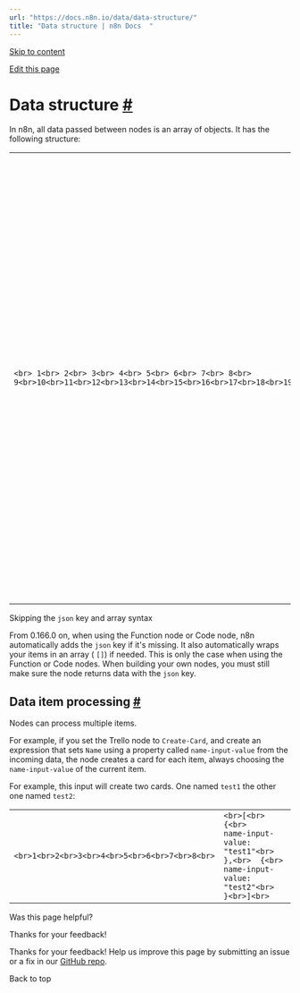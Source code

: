 ```yaml
---
url: "https://docs.n8n.io/data/data-structure/"
title: "Data structure | n8n Docs  "
---
```


[Skip to content](https://docs.n8n.io/data/data-structure/#data-structure)

[Edit this page](https://github.com/n8n-io/n8n-docs/edit/main/docs/data/data-structure.md "Edit this page")

# Data structure [\#](https://docs.n8n.io/data/data-structure/\#data-structure "Permanent link")

In n8n, all data passed between nodes is an array of objects. It has the following structure:

|     |     |
| --- | --- |
| ```<br> 1<br> 2<br> 3<br> 4<br> 5<br> 6<br> 7<br> 8<br> 9<br>10<br>11<br>12<br>13<br>14<br>15<br>16<br>17<br>18<br>19<br>20<br>21<br>22<br>23<br>24<br>``` | ```<br>[<br>	{<br>		// For most data:<br>		// Wrap each item in another object, with the key 'json'<br>		"json": {<br>			// Example data<br>			"apple": "beets",<br>			"carrot": {<br>				"dill": 1<br>			}<br>		},<br>		// For binary data:<br>		// Wrap each item in another object, with the key 'binary'<br>		"binary": {<br>			// Example data<br>			"apple-picture": {<br>				"data": "....", // Base64 encoded binary data (required)<br>				"mimeType": "image/png", // Best practice to set if possible (optional)<br>				"fileExtension": "png", // Best practice to set if possible (optional)<br>				"fileName": "example.png", // Best practice to set if possible (optional)<br>			}<br>		}<br>	},<br>]<br>``` |

Skipping the `json` key and array syntax

From 0.166.0 on, when using the Function node or Code node, n8n automatically adds the `json` key if it's missing. It also automatically wraps your items in an array ( `[]`) if needed. This is only the case when using the Function or Code nodes. When building your own nodes, you must still make sure the node returns data with the `json` key.

## Data item processing [\#](https://docs.n8n.io/data/data-structure/\#data-item-processing "Permanent link")

Nodes can process multiple items.

For example, if you set the Trello node to `Create-Card`, and create an expression that sets `Name` using a property called `name-input-value` from the incoming data, the node creates a card for each item, always choosing the `name-input-value` of the current item.

For example, this input will create two cards. One named `test1` the other one named `test2`:

|     |     |
| --- | --- |
| ```<br>1<br>2<br>3<br>4<br>5<br>6<br>7<br>8<br>``` | ```<br>[<br>	{<br>		name-input-value: "test1"<br>	},<br>	{<br>		name-input-value: "test2"<br>	}<br>]<br>``` |

Was this page helpful?






Thanks for your feedback!






Thanks for your feedback! Help us improve this page by submitting an issue or a fix in our [GitHub repo](https://github.com/n8n-io/n8n-docs).


Back to top